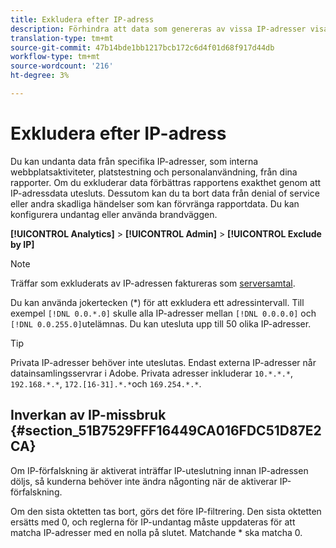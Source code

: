 ```yaml
---
title: Exkludera efter IP-adress
description: Förhindra att data som genereras av vissa IP-adresser visas i rapporter.
translation-type: tm+mt
source-git-commit: 47b14bde1bb1217bcb172c6d4f01d68f917d44db
workflow-type: tm+mt
source-wordcount: '216'
ht-degree: 3%

---
```



# Exkludera efter IP-adress

Du kan undanta data från specifika IP-adresser, som interna webbplatsaktiviteter, platstestning och personalanvändning, från dina rapporter. Om du exkluderar data förbättras rapportens exakthet genom att IP-adressdata utesluts. Dessutom kan du ta bort data från denial of service eller andra skadliga händelser som kan förvränga rapportdata. Du kan konfigurera undantag eller använda brandväggen.

**[!UICONTROL Analytics]** > **[!UICONTROL Admin]** > **[!UICONTROL Exclude by IP]**

>[!NOTE]
>
>Träffar som exkluderats av IP-adressen faktureras som [serversamtal](https://docs.adobe.com/content/help/en/analytics/technotes/terms.html).

Du kan använda jokertecken (*) för att exkludera ett adressintervall. Till exempel `[!DNL 0.0.*.0]` skulle alla IP-adresser mellan `[!DNL 0.0.0.0]` och `[!DNL 0.0.255.0]`utelämnas. Du kan utesluta upp till 50 olika IP-adresser.

>[!TIP]
>
>Privata IP-adresser behöver inte uteslutas. Endast externa IP-adresser når datainsamlingsservrar i Adobe. Privata adresser inkluderar `10.*.*.*`, `192.168.*.*`, `172.[16-31].*.*`och `169.254.*.*`.

## Inverkan av IP-missbruk {#section_51B7529FFF16449CA016FDC51D87E2CA}

Om IP-förfalskning är aktiverat inträffar IP-uteslutning innan IP-adressen döljs, så kunderna behöver inte ändra någonting när de aktiverar IP-förfalskning.

Om den sista oktetten tas bort, görs det före IP-filtrering. Den sista oktetten ersätts med 0, och reglerna för IP-undantag måste uppdateras för att matcha IP-adresser med en nolla på slutet. Matchande * ska matcha 0.

